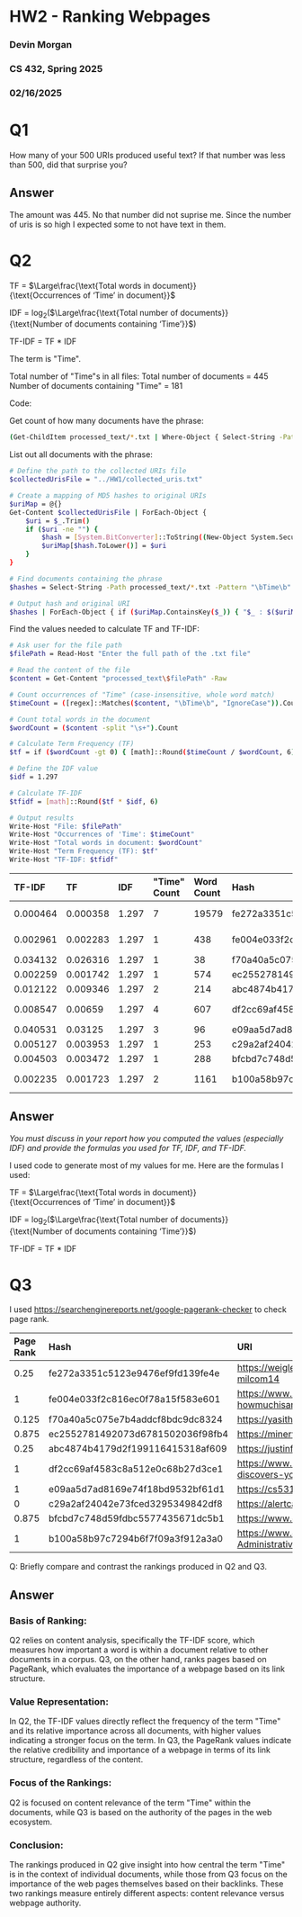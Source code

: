 # HW2 - Ranking Webpages

### Devin Morgan

### CS 432, Spring 2025

### 02/16/2025

# Q1

How many of your 500 URIs produced useful text? If that number was less than 500, did that surprise you?

## Answer

The amount was 445. No that number did not suprise me. Since the number of uris is so high I expected some to not have text in them.

# Q2

TF = $\Large\frac{\text{Total words in document}}{\text{Occurrences of ‘Time’ in document}}$

IDF = log<sub>2</sub>($\Large\frac{\text{Total number of documents}}{\text{Number of documents containing ‘Time’}}$)

TF-IDF = TF \* IDF

The term is "Time".

Total number of "Time"s in all files:
Total number of documents = 445
Number of documents containing "Time" = 181

Code:

Get count of how many documents have the phrase:

```bash
(Get-ChildItem processed_text/*.txt | Where-Object { Select-String -Path $_.FullName -Pattern "\bTime\b" -Quiet }).Count
```

List out all documents with the phrase:

```bash
# Define the path to the collected URIs file
$collectedUrisFile = "../HW1/collected_uris.txt"

# Create a mapping of MD5 hashes to original URIs
$uriMap = @{}
Get-Content $collectedUrisFile | ForEach-Object {
    $uri = $_.Trim()
    if ($uri -ne "") {
        $hash = [System.BitConverter]::ToString((New-Object System.Security.Cryptography.MD5CryptoServiceProvider).ComputeHash([System.Text.Encoding]::UTF8.GetBytes($uri))) -replace "-"
        $uriMap[$hash.ToLower()] = $uri
    }
}

# Find documents containing the phrase
$hashes = Select-String -Path processed_text/*.txt -Pattern "\bTime\b" | Select-Object -ExpandProperty Path | Sort -Unique | ForEach-Object { [System.IO.Path]::GetFileNameWithoutExtension($_) }

# Output hash and original URI
$hashes | ForEach-Object { if ($uriMap.ContainsKey($_)) { "$_ : $($uriMap[$_])" } }
```

Find the values needed to calculate TF and TF-IDF:

```bash
# Ask user for the file path
$filePath = Read-Host "Enter the full path of the .txt file"

# Read the content of the file
$content = Get-Content "processed_text\$filePath" -Raw

# Count occurrences of "Time" (case-insensitive, whole word match)
$timeCount = ([regex]::Matches($content, "\bTime\b", "IgnoreCase")).Count

# Count total words in the document
$wordCount = ($content -split "\s+").Count

# Calculate Term Frequency (TF)
$tf = if ($wordCount -gt 0) { [math]::Round($timeCount / $wordCount, 6) } else { 0 }

# Define the IDF value
$idf = 1.297

# Calculate TF-IDF
$tfidf = [math]::Round($tf * $idf, 6)

# Output results
Write-Host "File: $filePath"
Write-Host "Occurrences of 'Time': $timeCount"
Write-Host "Total words in document: $wordCount"
Write-Host "Term Frequency (TF): $tf"
Write-Host "TF-IDF: $tfidf"
```

| TF-IDF   | TF       | IDF   | "Time" Count | Word Count | Hash                             | URI                                                                                      |
| :------- | :------- | :---- | :----------- | :--------- | :------------------------------- | ---------------------------------------------------------------------------------------- |
| 0.000464 | 0.000358 | 1.297 | 7            | 19579      | fe272a3351c5123e9476ef9fd139fe4e | https://weiglemc.github.io/publications/bibtex#ruffing-milcom14                          |
| 0.002961 | 0.002283 | 1.297 | 1            | 438        | fe004e033f2c816ec0f78a15f583e601 | https://www.slideshare.net/slideshow/jcdl-howmuchisarchived/8341312                      |
| 0.034132 | 0.026316 | 1.297 | 1            | 38         | f70a40a5c075e7b4addcf8bdc9dc8324 | https://yasith.dev/                                                                      |
| 0.002259 | 0.001742 | 1.297 | 1            | 574        | ec2552781492073d6781502036f98fb4 | https://minerva.defense.gov/                                                             |
| 0.012122 | 0.009346 | 1.297 | 2            | 214        | abc4874b4179d2f199116415318af609 | https://justinfbrunelle.com/                                                             |
| 0.008547 | 0.00659  | 1.297 | 4            | 607        | df2cc69af4583c8a512e0c68b27d3ce1 | https://www.unc.edu/discover/graduate-student-discovers-youngest-transiting-planet-ever/ |
| 0.040531 | 0.03125  | 1.297 | 3            | 96         | e09aa5d7ad8169e74f18bd9532bf61d1 | https://cs531-f22.github.io/                                                             |
| 0.005127 | 0.003953 | 1.297 | 1            | 253        | c29a2af24042e73fced3295349842df8 | https://alertcarolina.unc.edu/                                                           |
| 0.004503 | 0.003472 | 1.297 | 1            | 288        | bfcbd7c748d59fdbc5577435671dc5b1 | https://www.odu.edu/                                                                     |
| 0.002235 | 0.001723 | 1.297 | 2            | 1161       | b100a58b97c7294b6f7f09a3f912a3a0 | https://www.defense.gov/Legal-Administrative/Privacy-Security/                           |

## Answer

_You must discuss in your report how you computed the values (especially IDF) and provide the formulas you used for TF, IDF, and TF-IDF._

I used code to generate most of my values for me. Here are the formulas I used:

TF = $\Large\frac{\text{Total words in document}}{\text{Occurrences of ‘Time’ in document}}$

IDF = log<sub>2</sub>($\Large\frac{\text{Total number of documents}}{\text{Number of documents containing ‘Time’}}$)

TF-IDF = TF \* IDF

# Q3

I used https://searchenginereports.net/google-pagerank-checker to check page rank.

| Page Rank | Hash                             | URI                                                                                      |
| :-------- | :------------------------------- | :--------------------------------------------------------------------------------------- |
| 0.25      | fe272a3351c5123e9476ef9fd139fe4e | https://weiglemc.github.io/publications/bibtex#ruffing-milcom14                          |
| 1         | fe004e033f2c816ec0f78a15f583e601 | https://www.slideshare.net/slideshow/jcdl-howmuchisarchived/8341312                      |
| 0.125     | f70a40a5c075e7b4addcf8bdc9dc8324 | https://yasith.dev/                                                                      |
| 0.875     | ec2552781492073d6781502036f98fb4 | https://minerva.defense.gov/                                                             |
| 0.25      | abc4874b4179d2f199116415318af609 | https://justinfbrunelle.com/                                                             |
| 1         | df2cc69af4583c8a512e0c68b27d3ce1 | https://www.unc.edu/discover/graduate-student-discovers-youngest-transiting-planet-ever/ |
| 1         | e09aa5d7ad8169e74f18bd9532bf61d1 | https://cs531-f22.github.io/                                                             |
| 0         | c29a2af24042e73fced3295349842df8 | https://alertcarolina.unc.edu/                                                           |
| 0.875     | bfcbd7c748d59fdbc5577435671dc5b1 | https://www.odu.edu/                                                                     |
| 1         | b100a58b97c7294b6f7f09a3f912a3a0 | https://www.defense.gov/Legal-Administrative/Privacy-Security/                           |

Q: Briefly compare and contrast the rankings produced in Q2 and Q3.

## Answer

### Basis of Ranking:

Q2 relies on content analysis, specifically the TF-IDF score, which measures how important a word is within a document relative to other documents in a corpus.
Q3, on the other hand, ranks pages based on PageRank, which evaluates the importance of a webpage based on its link structure.

### Value Representation:

In Q2, the TF-IDF values directly reflect the frequency of the term "Time" and its relative importance across all documents, with higher values indicating a stronger focus on the term.
In Q3, the PageRank values indicate the relative credibility and importance of a webpage in terms of its link structure, regardless of the content.

### Focus of the Rankings:

Q2 is focused on content relevance of the term "Time" within the documents, while Q3 is based on the authority of the pages in the web ecosystem.

### Conclusion:

The rankings produced in Q2 give insight into how central the term "Time" is in the context of individual documents, while those from Q3 focus on the importance of the web pages themselves based on their backlinks. These two rankings measure entirely different aspects: content relevance versus webpage authority.
